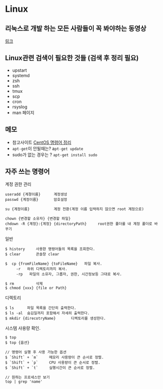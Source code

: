 # Linux

## 리눅스로 개발 하는 모든 사람들이 꼭 봐야하는 동영상
[링크](http://luckyyowu.tistory.com/320)  

## Linux관련 검색이 필요한 것들 (검색 후 정리 필요)
- upstart
- systemd
- zsh
- ssh
- tmux
- scp
- cron
- rsyslog
- man 페이지

## 메모
- 참고사이트 [CentOS 명령어 정리](https://luna1x.wordpress.com/2013/10/06/centos--%EB%AA%85%EB%A0%B9%EC%96%B4-%EC%A0%95%EB%A6%AC/)  
- `apt-get`이 안될때는? a`pt-get update`  
- sudo가 없는 경우는 ? `apt-get install sudo`  


## 자주 쓰는 명령어
계정 권한 관리
```
useradd {계졍이름}      계정생성  
passwd {계정이름}       암호설정

su {계정이름}           계정 전환(계정 이름 입력하지 않으면 root 계정으로)

chown {변경할 소유자} {변경할 파일}
chdown -R {계정}:{계정} {directoryPath}     root권한 폴더를 내 계정 폴더로 바꾸기

```
  
일반
```
$ history     사용햔 명령어들의 목록을 조회한다.
$ clear       콘솔창 clear

$  cp {fromFileName} {toFileName}	파일 복사.  
     -r	  하위 디렉토리까지 복사.
     -rp   파일의 소유자, 그룹자, 권한, 시간정보등 그대로 복사.  

$ rm          삭제
$ chmod {xxx} {file or Path}
```

디렉토리
```
$ ls      파일 목록을 간단히 출력한다.
$ ls -al  숨김일까지 포함해서 자세히 출력한다.
$ mkdir {direcotryName}       디렉토리를 생성한다.
```

시스템 사용량 확인.
```
$ top     
$ top {옵션}

// 명령어 실행 후 사용 가능한 옵션
$ `Shift` + `m`     메모리 사용량이 큰 순서로 정렬.
$ `Shift` + `p`     CPU 사용량이 큰 순서로 정렬.
$ `Shift` + `t`     실행시간이 큰 순서로 정렬.

// 원하는 프로세스만 보기
top | grep 'name'
```


